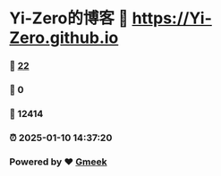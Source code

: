 # Yi-Zero的博客 :link: https://Yi-Zero.github.io 
### :page_facing_up: [22](https://Yi-Zero.github.io/tag.html) 
### :speech_balloon: 0 
### :hibiscus: 12414 
### :alarm_clock: 2025-01-10 14:37:20 
### Powered by :heart: [Gmeek](https://github.com/Meekdai/Gmeek)
